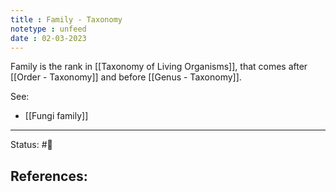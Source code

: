 ```yaml
---
title : Family - Taxonomy
notetype : unfeed
date : 02-03-2023
---
```


Family is the rank in [[Taxonomy of Living Organisms]], that comes after [[Order - Taxonomy]] and before [[Genus - Taxonomy]].

See:
- [[Fungi family]]

-----

Status: #🌱 

References:
- 
